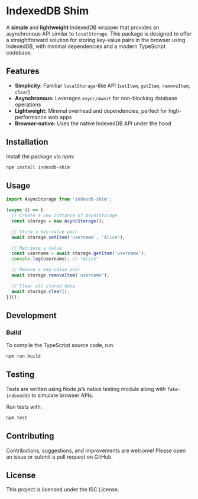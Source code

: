 # IndexedDB Shim

A **simple** and **lightweight** IndexedDB wrapper that provides an asynchronous API similar to `localStorage`. This package is designed to offer a straightforward solution for storing key-value pairs in the browser using IndexedDB, with minimal dependencies and a modern TypeScript codebase.

## Features

- **Simplicity:** Familiar `localStorage`-like API (`setItem`, `getItem`, `removeItem`, `clear`)
- **Asynchronous:** Leverages `async/await` for non-blocking database operations
- **Lightweight:** Minimal overhead and dependencies, perfect for high-performance web apps
- **Browser-native:** Uses the native IndexedDB API under the hood

## Installation

Install the package via npm:

```sh
npm install indexdb-shim
```
## Usage

```javascript
import AsyncStorage from 'indexdb-shim';

(async () => {
  // Create a new instance of AsyncStorage
  const storage = new AsyncStorage();

  // Store a key-value pair
  await storage.setItem('username', 'Alice');

  // Retrieve a value
  const username = await storage.getItem('username');
  console.log(username); // "Alice"

  // Remove a key-value pair
  await storage.removeItem('username');

  // Clear all stored data
  await storage.clear();
})();

```

## Development

### Build
To compile the TypeScript source code, run:
```sh
npm run build
```

## Testing
Tests are written using Node.js’s native testing module along with `fake-indexeddb` to simulate browser APIs.

Run tests with:
```sh
npm test
```

## Contributing
Contributions, suggestions, and improvements are welcome! Please open an issue or submit a pull request on GitHub.

## License
This project is licensed under the ISC License.